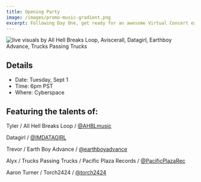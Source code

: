 ```yaml
---
title: Opening Party
image: /images/promo-music-gradient.png
excerpt: Following Day One, get ready for an awesome Virtual Concert experience!
---
```

![live visuals by All Hell Breaks Loop, Aviscerall, Datagirl, Earthboy Advance, Trucks Passing Trucks](/images/promo-music-gradient.png)

## Details

* Date: Tuesday, Sept 1
* Time: 6pm PST
* Where: Cyberspace


##  Featuring the talents of:

Tyler / All Hell Breaks Loop / [@AHBLmusic](https://twitter.com/AHBLmusic)

Datagirl /  [@IMDATAGIRL](https://twitter.com/IMDATAGIRL)

Trevor / Earth Boy Advance / [@earthboyadvance](https://twitter.com/earthboyadvance)

Alyx / Trucks Passing Trucks / Pacific Plaza Records /  [@PacificPlazaRec](https://twitter.com/PacificPlazaRec)

Aaron Turner / Torch2424 / [@torch2424](https://twitter.com/torch2424)  